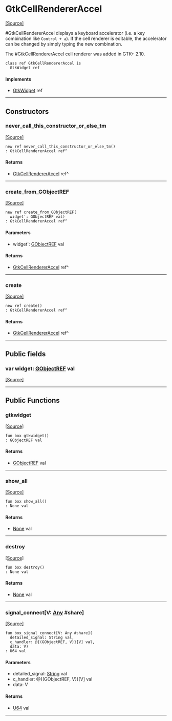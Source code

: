 # GtkCellRendererAccel
<span class="source-link">[[Source]](src/gtk3/GtkCellRendererAccel.md#L6)</span>

#GtkCellRendererAccel displays a keyboard accelerator (i.e. a key
combination like `Control + a`). If the cell renderer is editable,
the accelerator can be changed by simply typing the new combination.

The #GtkCellRendererAccel cell renderer was added in GTK+ 2.10.


```pony
class ref GtkCellRendererAccel is
  GtkWidget ref
```

#### Implements

* [GtkWidget](gtk3-GtkWidget.md) ref

---

## Constructors

### never_call_this_constructor_or_else_tm
<span class="source-link">[[Source]](src/gtk3/GtkCellRendererAccel.md#L17)</span>


```pony
new ref never_call_this_constructor_or_else_tm()
: GtkCellRendererAccel ref^
```

#### Returns

* [GtkCellRendererAccel](gtk3-GtkCellRendererAccel.md) ref^

---

### create_from_GObjectREF
<span class="source-link">[[Source]](src/gtk3/GtkCellRendererAccel.md#L20)</span>


```pony
new ref create_from_GObjectREF(
  widget': GObjectREF val)
: GtkCellRendererAccel ref^
```
#### Parameters

*   widget': [GObjectREF](gtk3-..-gobject-GObjectREF.md) val

#### Returns

* [GtkCellRendererAccel](gtk3-GtkCellRendererAccel.md) ref^

---

### create
<span class="source-link">[[Source]](src/gtk3/GtkCellRendererAccel.md#L24)</span>


```pony
new ref create()
: GtkCellRendererAccel ref^
```

#### Returns

* [GtkCellRendererAccel](gtk3-GtkCellRendererAccel.md) ref^

---

## Public fields

### var widget: [GObjectREF](gtk3-..-gobject-GObjectREF.md) val
<span class="source-link">[[Source]](src/gtk3/GtkCellRendererAccel.md#L14)</span>



---

## Public Functions

### gtkwidget
<span class="source-link">[[Source]](src/gtk3/GtkCellRendererAccel.md#L16)</span>


```pony
fun box gtkwidget()
: GObjectREF val
```

#### Returns

* [GObjectREF](gtk3-..-gobject-GObjectREF.md) val

---

### show_all
<span class="source-link">[[Source]](src/gtk3/GtkWidget.md#L4)</span>


```pony
fun box show_all()
: None val
```

#### Returns

* [None](builtin-None.md) val

---

### destroy
<span class="source-link">[[Source]](src/gtk3/GtkWidget.md#L7)</span>


```pony
fun box destroy()
: None val
```

#### Returns

* [None](builtin-None.md) val

---

### signal_connect\[V: [Any](builtin-Any.md) #share\]
<span class="source-link">[[Source]](src/gtk3/GtkWidget.md#L10)</span>


```pony
fun box signal_connect[V: Any #share](
  detailed_signal: String val,
  c_handler: @{(GObjectREF, V)}[V] val,
  data: V)
: U64 val
```
#### Parameters

*   detailed_signal: [String](builtin-String.md) val
*   c_handler: @{(GObjectREF, V)}[V] val
*   data: V

#### Returns

* [U64](builtin-U64.md) val

---

